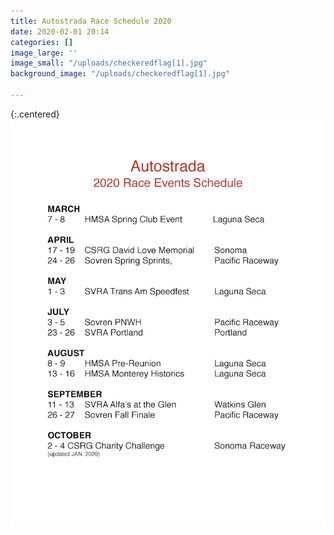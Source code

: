 ```yaml
---
title: Autostrada Race Schedule 2020
date: 2020-02-01 20:14
categories: []
image_large: ''
image_small: "/uploads/checkeredflag[1].jpg"
background_image: "/uploads/checkeredflag[1].jpg"

---
```

{:.centered}
![](/uploads/2020-autosrtada-schedule.jpg)